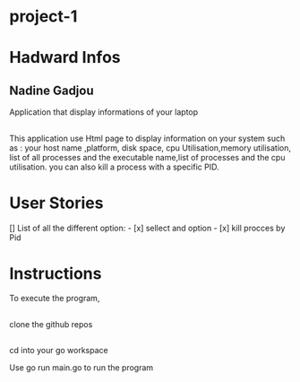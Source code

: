 # project-1

#  Hadward Infos


## Nadine Gadjou

Application  that display informations of your laptop
##
This application use Html page to display information on your system such as :
your host name ,platform, disk space, cpu Utilisation,memory utilisation,
 list of all processes and the executable name,list of processes and the cpu utilisation. you can also kill a process with a specific PID.

# User Stories
[] List of all the different option:
    - [x] sellect and option 
    - [x] kill procces by Pid
   

# Instructions


To execute the program,
##

clone the github repos 
##

cd into your go workspace

Use go run main.go to run the program